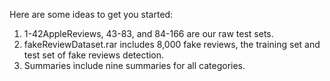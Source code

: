 

Here are some ideas to get you started:

1)  1-42AppleReviews, 43-83, and 84-166 are our raw test sets.
2) fakeReviewDataset.rar includes 8,000 fake reviews, the training set and test set of fake reviews detection.
3) Summaries include nine summaries for all categories.
 

